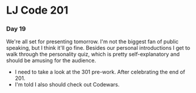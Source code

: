 # LJ Code 201
### Day 19

We're all set for presenting tomorrow. I'm not the biggest fan of public speaking, but I think it'll go fine. Besides our personal introductions I get to walk through the personality quiz, which is pretty self-explanatory and should be amusing for the audience.

- I need to take a look at the 301 pre-work. After celebrating the end of 201.
- I'm told I also should check out Codewars. 
